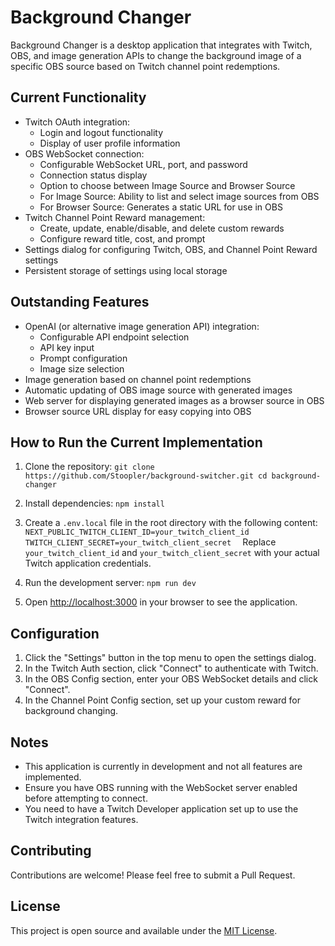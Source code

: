 # Background Changer

Background Changer is a desktop application that integrates with Twitch, OBS, and image generation APIs to change the background image of a specific OBS source based on Twitch channel point redemptions.

## Current Functionality

- Twitch OAuth integration:
  - Login and logout functionality
  - Display of user profile information
- OBS WebSocket connection:
  - Configurable WebSocket URL, port, and password
  - Connection status display
  - Option to choose between Image Source and Browser Source
  - For Image Source: Ability to list and select image sources from OBS
  - For Browser Source: Generates a static URL for use in OBS
- Twitch Channel Point Reward management:
  - Create, update, enable/disable, and delete custom rewards
  - Configure reward title, cost, and prompt
- Settings dialog for configuring Twitch, OBS, and Channel Point Reward settings
- Persistent storage of settings using local storage

## Outstanding Features

- OpenAI (or alternative image generation API) integration:
  - Configurable API endpoint selection
  - API key input
  - Prompt configuration
  - Image size selection
- Image generation based on channel point redemptions
- Automatic updating of OBS image source with generated images
- Web server for displaying generated images as a browser source in OBS
- Browser source URL display for easy copying into OBS

## How to Run the Current Implementation

1. Clone the repository:   ```
   git clone https://github.com/Stoopler/background-switcher.git
   cd background-changer   ```

2. Install dependencies:   ```
   npm install   ```

3. Create a `.env.local` file in the root directory with the following content:   ```
   NEXT_PUBLIC_TWITCH_CLIENT_ID=your_twitch_client_id
   TWITCH_CLIENT_SECRET=your_twitch_client_secret   ```
   Replace `your_twitch_client_id` and `your_twitch_client_secret` with your actual Twitch application credentials.

4. Run the development server:   ```
   npm run dev   ```

5. Open [http://localhost:3000](http://localhost:3000) in your browser to see the application.

## Configuration

1. Click the "Settings" button in the top menu to open the settings dialog.
2. In the Twitch Auth section, click "Connect" to authenticate with Twitch.
3. In the OBS Config section, enter your OBS WebSocket details and click "Connect".
4. In the Channel Point Config section, set up your custom reward for background changing.

## Notes

- This application is currently in development and not all features are implemented.
- Ensure you have OBS running with the WebSocket server enabled before attempting to connect.
- You need to have a Twitch Developer application set up to use the Twitch integration features.

## Contributing

Contributions are welcome! Please feel free to submit a Pull Request.

## License

This project is open source and available under the [MIT License](LICENSE).
